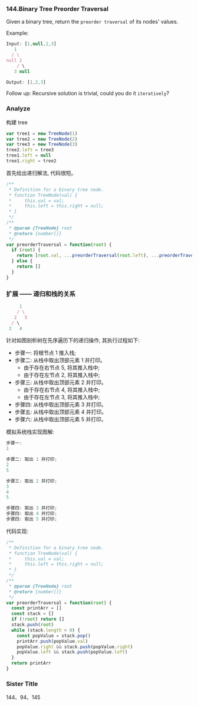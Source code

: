 ### 144.Binary Tree Preorder Traversal

Given a binary tree, return the `preorder traversal` of its nodes' values.

Example:

```js
Input: [1,null,2,3]
   1
  / \
null 2
    / \
   3 null

Output: [1,2,3]
```

Follow up: Recursive solution is trivial, could you do it `iteratively`?

### Analyze

构建 tree

```js
var tree1 = new TreeNode(1)
var tree2 = new TreeNode(2)
var tree3 = new TreeNode(3)
tree2.left = tree3
tree1.left = null
tree1.right = tree2
```

首先给出递归解法, 代码很短。

```js
/**
 * Definition for a binary tree node.
 * function TreeNode(val) {
 *     this.val = val;
 *     this.left = this.right = null;
 * }
 */
/**
 * @param {TreeNode} root
 * @return {number[]}
 */
var preorderTraversal = function(root) {
  if (root) {
    return [root.val, ...preorderTraversal(root.left), ...preorderTraversal(root.right)]
  } else {
    return []
  }
}
```

### 扩展 —— 递归和栈的关系

```js
     1
    / \
   2   5
  / \
 3   4
```

针对如图剖析树在先序遍历下的递归操作, 其执行过程如下:

* 步骤一: 将根节点 1 推入栈;
* 步骤二: 从栈中取出顶部元素 1 并打印。
  * 由于存在右节点 5, 将其推入栈中;
  * 由于存在左节点 2, 将其推入栈中;
* 步骤三: 从栈中取出顶部元素 2 并打印。
  * 由于存在右节点 4, 将其推入栈中;
  * 由于存在左节点 3, 将其推入栈中;
* 步骤四: 从栈中取出顶部元素 3 并打印。
* 步骤五: 从栈中取出顶部元素 4 并打印。
* 步骤六: 从栈中取出顶部元素 5 并打印。

模拟系统栈实现图解:

```js
步骤一:
1

步骤二: 取出 1 并打印;
2
5

步骤三: 取出 2 并打印;
3
4
5

步骤四: 取出 3 并打印;
步骤四: 取出 4 并打印;
步骤四: 取出 5 并打印;
```

代码实现:

```js
/**
 * Definition for a binary tree node.
 * function TreeNode(val) {
 *     this.val = val;
 *     this.left = this.right = null;
 * }
 */
/**
 * @param {TreeNode} root
 * @return {number[]}
 */
var preorderTraversal = function(root) {
  const printArr = []
  const stack = []
  if (!root) return []
  stack.push(root)
  while (stack.length > 0) {
    const popValue = stack.pop()
    printArr.push(popValue.val)
    popValue.right && stack.push(popValue.right)
    popValue.left && stack.push(popValue.left)
  }
  return printArr
}
```

### Sister Title

144、94、145